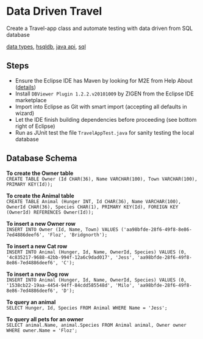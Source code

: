 # Data Driven Travel
Create a Travel-app class and automate testing with data driven from SQL database<br>

[data types](https://www.w3schools.com/sql/sql_datatypes.asp),
[hsqldb](http://hsqldb.org/),
[java api](https://docs.oracle.com/javase/7/docs/api/),
[sql](https://www.w3schools.com/sql/)

## Steps
* Ensure the Eclipse IDE has Maven by looking for M2E from Help About ([details](https://www.vogella.com/tutorials/EclipseMaven/article.html))
* Install `DBViewer Plugin 1.2.2.v20101009` by ZIGEN from the Eclipse IDE marketplace
* Import into Eclipse as Git with smart import (accepting all defaults in wizard)
* Let the IDE finish building dependencies before proceeding (see bottom right of Eclipse)
* Run as JUnit test the file `TravelAppTest.java` for sanity testing the local database

## Database Schema
**To create the Owner table**<br>
`CREATE TABLE Owner (Id CHAR(36), Name VARCHAR(100), Town VARCHAR(100), PRIMARY KEY(Id));`


**To create the Animal table**<br>
`CREATE TABLE Animal (Hunger INT, Id CHAR(36), Name VARCHAR(100), OwnerId CHAR(36), Species CHAR(1), PRIMARY KEY(Id), FOREIGN KEY (OwnerId) REFERENCES Owner(Id));`


**To insert a new Owner row**<br>
`INSERT INTO Owner (Id, Name, Town) VALUES ('aa98bfde-28f6-49f8-8e86-7ed4886deef6', 'Floz', 'Bridgnorth');`


**To insert a new Cat row**<br>
`INSERT INTO Animal (Hunger, Id, Name, OwnerId, Species) VALUES (0, '4c835217-9688-42bb-994f-12a6c9dad017', 'Jess', 'aa98bfde-28f6-49f8-8e86-7ed4886deef6', 'C');`


**To insert a new Dog row**<br>
`INSERT INTO Animal (Hunger, Id, Name, OwnerId, Species) VALUES (0, '1538cb22-19aa-4454-94ff-84cdd585548d', 'Milo', 'aa98bfde-28f6-49f8-8e86-7ed4886deef6', 'D');`


**To query an animal**<br>
`SELECT Hunger, Id, Species FROM Animal WHERE Name = 'Jess';`


**To query all pets for an owner**<br>
`SELECT animal.Name, animal.Species FROM Animal animal, Owner owner WHERE owner.Name = 'Floz';`
